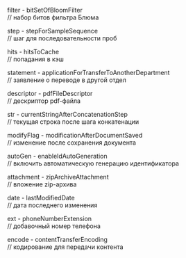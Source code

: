 filter - bitSetOfBloomFilter  
// набор битов фильтра Блюма

step - stepForSampleSequence  
// шаг для последовательности проб

hits - hitsToCache  
// попадания в кэш

statement - applicationForTransferToAnotherDepartment  
// заявление о переводе в другой отдел

descriptor - pdfFileDescriptor  
// дескриптор pdf-файла

str - currentStringAfterConcatenationStep  
// текущая строка после шага конкатенации

modifyFlag - modificationAfterDocumentSaved  
// изменение после сохранения документа

autoGen - enableIdAutoGeneration  
// включить автоматическую генерацию идентификатора

attachment - zipArchiveAttachment  
// вложение zip-архива

date - lastModifiedDate  
// дата последнего изменения

ext - phoneNumberExtension  
// добавочный номер телефона

encode - contentTransferEncoding  
// кодирование для передачи контента